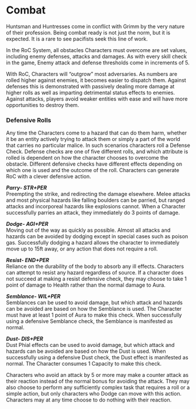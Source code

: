 # Combat

Huntsman and Huntresses come in conflict with Grimm by the very nature of their profession. Being combat ready is not just the norm, but it is expected. It is a rare to see pacifists seek this line of work.

In the RoC System, all obstacles Characters must overcome are set values, including enemy defenses, attacks and damages. As with every skill check in the game, Enemy attack and defense thresholds come in increments of 5.

With RoC, Characters will “outgrow” most adversaries. As numbers are rolled higher against enemies, it becomes easier to dispatch them. Against defenses this is demonstrated with passively dealing more damage at higher rolls as well as imparting detrimental status effects to enemies. Against attacks, players avoid weaker entities with ease and will have more opportunities to destroy them.

### Defensive Rolls
Any time the Characters come to a hazard that can do them harm, whether it be an entity actively trying to attack them or simply a part of the world that carries no particular malice. In such scenarios characters roll a Defense Check. Defense checks are one of five different rolls, and which attribute is rolled is dependent on how the character chooses to overcome the obstacle. Different defensive checks have different effects depending on which one is used and the outcome of the roll. Characters can generate RoC with a clever defensive action.

***Parry- STR+PER***  
Preempting the strike, and redirecting the damage elsewhere. Melee attacks and most physical hazards like falling boulders can be parried, but ranged attacks and incorporeal hazards like explosions cannot. When a Character successfully parries an attack, they immediately do 3 points of damage.

***Dodge- AGI+PER***  
Moving out of the way as quickly as possible. Almost all attacks and hazards can be avoided by dodging except in special cases such as poison gas. Successfully dodging a hazard allows the character to immediately move up to 15ft away, or any action that does not require a roll.

***Resist- END+PER***  
Reliance on the durability of the body to absorb any ill effects. Characters can attempt to resist any hazard regardless of source. If a character does not succeed at making a resist defensive check, they may choose to take 1 point of damage to Health rather than the normal damage to Aura.

***Semblance- WIL+PER***  
Semblances can be used to avoid damage, but which attack and hazards can be avoided are based on how the Semblance is used. The Character must have at least 1 point of Aura to make this check. When successfully using a defensive Semblance check, the Semblance is manifested as normal.

***Dust- DIS+PER***  
Dust Phial effects can be used to avoid damage, but which attack and hazards can be avoided are based on how the Dust is used. When successfully using a defensive Dust check, the Dust effect is manifested as normal. The Character consumes 1 Capacity to make this check.

Characters who avoid an attack by 5 or more may make a counter attack as their reaction instead of the normal bonus for avoiding the attack. They may also choose to perform any sufficiently complex task that requires a roll or a simple action, but only characters who Dodge can move with this action. Characters may at any time choose to do nothing with their reaction.

